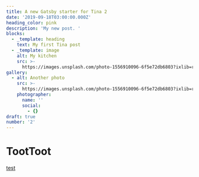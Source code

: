 ```yaml
---
title: A new Gatsby starter for Tina 2
date: '2019-09-18T03:00:00.000Z'
heading_color: pink
description: 'My new post. '
blocks:
  - _template: heading
    text: My first Tina post
  - _template: image
    alt: My kitchen
    src: >-
      https://images.unsplash.com/photo-1556910096-6f5e72db6803?ixlib=rb-1.2.1&ixid=eyJhcHBfaWQiOjEyMDd9&auto=format&fit=crop&w=2250&q=80
gallery:
  - alt: Another photo
    src: >-
      https://images.unsplash.com/photo-1556910096-6f5e72db6803?ixlib=rb-1.2.1&ixid=eyJhcHBfaWQiOjEyMDd9&auto=format&fit=crop&w=2250&q=80
    photographer:
      name: ''
      social:
        - {}
draft: true
number: '2'
---
```


# TootToot

[test]()


